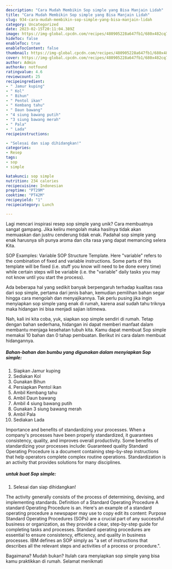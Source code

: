 ```yaml
---
description: "Cara Mudah Membikin Sop simple yang Bisa Manjain Lidah"
title: "Cara Mudah Membikin Sop simple yang Bisa Manjain Lidah"
slug: 934-cara-mudah-membikin-sop-simple-yang-bisa-manjain-lidah
category: Uncategorized
date: 2023-02-15T20:11:04.389Z
image: https://img-global.cpcdn.com/recipes/480905228a647fb1/680x482cq70/sop-simple-foto-resep-utama.jpg
hideToc: false
enableToc: true
enableTocContent: false
thumbnail: https://img-global.cpcdn.com/recipes/480905228a647fb1/680x482cq70/sop-simple-foto-resep-utama.jpg
cover: https://img-global.cpcdn.com/recipes/480905228a647fb1/680x482cq70/sop-simple-foto-resep-utama.jpg
author: Admin
authorAv: notfound
ratingvalue: 4.6
reviewcount: 25
recipeingredient:
- " Jamur kuping"
- " Kol"
- " Bihun"
- " Pentol ikan"
- " Kembang tahu"
- " Daun bawang"
- "4 siung bawang putih"
- "3 siung bawang merah"
- " Pala"
- " Lada"
recipeinstructions:

- "Selesai dan siap dihidangkan!"
categories:
- Resep
tags:
- sop
- simple

katakunci: sop simple 
nutrition: 234 calories
recipecuisine: Indonesian
preptime: "PT29M"
cooktime: "PT42M"
recipeyield: "1"
recipecategory: Lunch

---
```





Lagi mencari inspirasi resep sop simple yang unik? Cara membuatnya sangat gampang. Jika keliru mengolah maka hasilnya tidak akan memuaskan dan justru cenderung tidak enak. Padahal sop simple yang enak harusnya sih punya aroma dan cita rasa yang dapat memancing selera Kita.





SOP Examples: Variable SOP Structure Template. Here &#34;variable&#34; refers to the combination of fixed and variable instructions. Some parts of this template will be fixed (i.e. stuff you know will need to be done every time) while certain steps will be variable (i.e. the &#34;variable&#34; daily tasks you may not know until you start the process).

Ada beberapa hal yang sedikit banyak berpengaruh terhadap kualitas rasa dari sop simple, pertama dari jenis bahan, kemudian pemilihan bahan segar hingga cara mengolah dan menyajikannya. Tak perlu pusing jika ingin menyiapkan sop simple yang enak di rumah, karena asal sudah tahu triknya maka hidangan ini bisa menjadi sajian istimewa.






Nah, kali ini kita coba, yuk, siapkan sop simple sendiri di rumah. Tetap dengan bahan sederhana, hidangan ini dapat memberi manfaat dalam membantu menjaga kesehatan tubuh kita. Kamu dapat membuat Sop simple memakai 10 bahan dan 0 tahap pembuatan. Berikut ini cara dalam membuat hidangannya.

<!--inarticleads1-->

##### Bahan-bahan dan bumbu yang digunakan dalam menyiapkan Sop simple:

1. Siapkan  Jamur kuping
1. Sediakan  Kol
1. Gunakan  Bihun
1. Persiapkan  Pentol ikan
1. Ambil  Kembang tahu
1. Ambil  Daun bawang
1. Ambil 4 siung bawang putih
1. Gunakan 3 siung bawang merah
1. Ambil  Pala
1. Sediakan  Lada


Importance and benefits of standardizing your processes. When a company&#39;s processes have been properly standardized, it guarantees consistency, quality, and improves overall productivity. Some benefits of standardizing your processes include: Guaranteed quality Standard Operating Procedure is a document containing step-by-step instructions that help operators complete complex routine operations. Standardization is an activity that provides solutions for many disciplines. 

<!--inarticleads2-->

#####  untuk buat Sop simple:


1. Selesai dan siap dihidangkan!

The activity generally consists of the process of determining, devising, and implementing standards. Definition of a Standard Operating Procedure A standard Operating Procedure is an. Here&#39;s an example of a standard operating procedure a newspaper may use to copy edit its content: Purpose Standard Operating Procedures (SOPs) are a crucial part of any successful business or organization, as they provide a clear, step-by-step guide for completing tasks and processes. Standard operating procedures are essential to ensure consistency, efficiency, and quality in business processes. IBM defines an SOP simply as &#34;a set of instructions that describes all the relevant steps and activities of a process or procedure.&#34;. 

Bagaimana? Mudah bukan? Itulah cara menyiapkan sop simple yang bisa kamu praktikkan di rumah. Selamat menikmati
